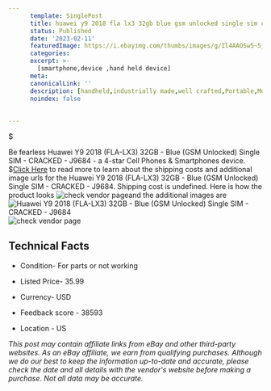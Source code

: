 ```yaml
---
      template: SinglePost
      title: huawei y9 2018 fla lx3 32gb blue gsm unlocked single sim cracked j9684
      status: Published
      date: '2023-02-11'
      featuredImage: https://i.ebayimg.com/thumbs/images/g/Il4AAOSw5~5j2T4w/s-l225.jpg
      categories: 
      excerpt: >-
        [smartphone,device ,hand held device]
      meta:
      canonicalLink: ''
      description: [handheld,industrially made,well crafted,Portable,Mobile,Compact,Convenient,Lightweight,Maneuverable,Man-portable,Miniature,Carriable,Hand-held,Light,Holdable,Transportable,Mobile device,Pocket-sized,On-the-go,Wireless,Cordless,Compact size,Convenient size, smartphone,device ,hand held device]
      noindex: false
      
        
---
```

$

Be fearless Huawei Y9 2018 (FLA-LX3) 32GB - Blue (GSM Unlocked) Single SIM - CRACKED - J9684 - a 4-star Cell Phones & Smartphones device.
$[Click Here](https://www.ebay.com/itm/144924565934?hash=item21be2d61ae%3Ag%3AIl4AAOSw5%7E5j2T4w&mkevt=1&mkcid=1&mkrid=711-53200-19255-0&campid=%253CePNCampaignId%253E&customid=%253CreferenceId%253E&toolid=10049) to read more to learn about the shipping costs and additional image urls for the Huawei Y9 2018 (FLA-LX3) 32GB - Blue (GSM Unlocked) Single SIM - CRACKED - J9684. Shipping cost is undefined. Here is how the product looks ![check vendor page](https://i.ebayimg.com/thumbs/images/g/Il4AAOSw5~5j2T4w/s-l225.jpg)and the additional images are![Huawei Y9 2018 (FLA-LX3) 32GB - Blue (GSM Unlocked) Single SIM - CRACKED - J9684](https://i.ebayimg.com/images/g/Il4AAOSw5~5j2T4w/s-l1600.jpg)![check vendor page](https://origin-galleryplus.ebayimg.com/ws/web/144924565934_2_0_1/225x225.jpg,https://origin-galleryplus.ebayimg.com/ws/web/144924565934_3_0_1/225x225.jpg,https://origin-galleryplus.ebayimg.com/ws/web/144924565934_4_0_1/225x225.jpg,https://origin-galleryplus.ebayimg.com/ws/web/144924565934_5_0_1/225x225.jpg,https://origin-galleryplus.ebayimg.com/ws/web/144924565934_6_0_1/225x225.jpg,https://origin-galleryplus.ebayimg.com/ws/web/144924565934_7_0_1/225x225.jpg,https://origin-galleryplus.ebayimg.com/ws/web/144924565934_8_0_1/225x225.jpg)



 ## Technical Facts 



     
      

 - Condition- For parts or not working 


      

 - Listed Price- 35.99 


      

 - Currency- USD 


      

 - Feedback score - 38593 


      

 - Location - US 


      
      

 *_This post may contain affiliate links from eBay and other third-party websites. As an eBay affiliate, we earn from qualifying purchases. Although we do our best to keep the information up-to-date and accurate, please check the date and all details with the vendor's website before making a purchase. Not all data may be accurate._*






